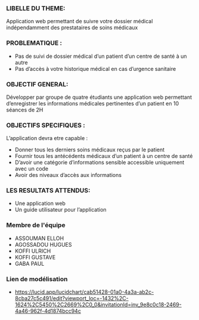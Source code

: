 ### LIBELLE DU THEME:
Application web permettant de suivre votre dossier médical indépendamment des prestataires de soins médicaux
### PROBLEMATIQUE :
* Pas de suivi de dossier médical d’un patient d’un centre de santé à un autre
* Pas d’accès à votre historique médical en cas d’urgence sanitaire
### OBJECTIF GENERAL:
Développer par groupe de quatre étudiants une application web permettant d’enregistrer les informations médicales pertinentes d’un patient en 10 séances de 2H
### OBJECTIFS SPECIFIQUES :
L’application devra etre capable :
* Donner tous les derniers soins médicaux reçus par le patient
* Fournir tous les antécédents médicaux d’un patient à un centre de santé
* D’avoir une catégorie d’informations sensible accessible uniquement avec un code
* Avoir des niveaux d’accès aux informations
### LES RESULTATS ATTENDUS:
* Une application web
* Un guide utilisateur pour l’application

### Membre de l'équipe
* ASSOUMAN ELLOH
* AGOSSADOU HUGUES
* KOFFI ULRICH
* KOFFI GUSTAVE
* GABA PAUL

### Lien de modélisation
* https://lucid.app/lucidchart/cab51428-01a0-4a3a-ab2c-8cba27c5c491/edit?viewport_loc=-1432%2C-1624%2C5450%2C2669%2C0_0&invitationId=inv_9e8c0c18-2469-4a46-962f-4d1874bcc94c
